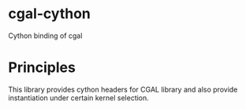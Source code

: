 # cgal-cython
Cython binding of cgal

# Principles
This library provides cython headers for CGAL library and also provide instantiation under certain kernel selection.
